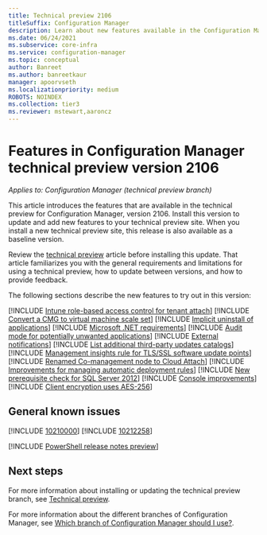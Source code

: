 ```yaml
---
title: Technical preview 2106
titleSuffix: Configuration Manager
description: Learn about new features available in the Configuration Manager technical preview branch version 2106.
ms.date: 06/24/2021
ms.subservice: core-infra
ms.service: configuration-manager
ms.topic: conceptual
author: Banreet
ms.author: banreetkaur
manager: apoorvseth
ms.localizationpriority: medium
ROBOTS: NOINDEX
ms.collection: tier3
ms.reviewer: mstewart,aaroncz 
---
```


# Features in Configuration Manager technical preview version 2106

*Applies to: Configuration Manager (technical preview branch)*

This article introduces the features that are available in the technical preview for Configuration Manager, version 2106. Install this version to update and add new features to your technical preview site.<!-- baseline only statement:--> When you install a new technical preview site, this release is also available as a baseline version.

Review the [technical preview](../technical-preview.md) article before installing this update. That article familiarizes you with the general requirements and limitations for using a technical preview, how to update between versions, and how to provide feedback.

The following sections describe the new features to try out in this version:

<!-- [!INCLUDE [Example feature name](includes/2106/1234567.md)] -->

[!INCLUDE [Intune role-based access control for tenant attach](includes/2106/8126836.md)]
[!INCLUDE [Convert a CMG to virtual machine scale set](includes/2106/8959690.md)]
[!INCLUDE [Implicit uninstall of applications](includes/2106/3607457.md)]
[!INCLUDE [Microsoft .NET requirements](includes/2106/10033951.md)]
[!INCLUDE [Audit mode for potentially unwanted applications](includes/2106/9249870.md)]
[!INCLUDE [External notifications](includes/2106/9504414.md)]
[!INCLUDE [List additional third-party updates catalogs](includes/2106/9989251.md)]
[!INCLUDE [Management insights rule for TLS/SSL software update points](includes/2106/7470529.md)]
[!INCLUDE [Renamed Co-management node to Cloud Attach](includes/2106/10158821.md)]
[!INCLUDE [Improvements for managing automatic deployment rules](includes/2106/9247522.md)]
[!INCLUDE [New prerequisite check for SQL Server 2012](includes/2106/10092858.md)]
[!INCLUDE [Console improvements](includes/2106/9575773.md)]
[!INCLUDE [Client encryption uses AES-256](includes/2106/10129759.md)]

## General known issues

[!INCLUDE [10210000](includes/2106/known-issue-10210000.md)]
[!INCLUDE [10212258](includes/2106/known-issue-10212258.md)]

[!INCLUDE [PowerShell release notes preview](includes/2106/9997352.md)]

## Next steps

For more information about installing or updating the technical preview branch, see [Technical preview](../technical-preview.md).

For more information about the different branches of Configuration Manager, see [Which branch of Configuration Manager should I use?](../../understand/which-branch-should-i-use.md).
